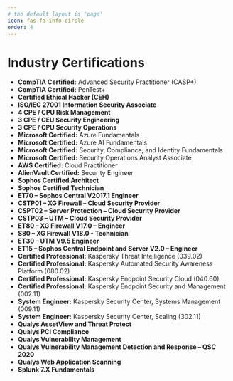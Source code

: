 ```yaml
---
# the default layout is 'page'
icon: fas fa-info-circle
order: 4
---
```


# Industry Certifications

- **CompTIA Certified:** Advanced Security Practitioner (CASP+)
- **CompTIA Certified:** PenTest+
- **Certified Ethical Hacker (CEH)**
- **ISO/IEC 27001 Information Security Associate**
- **4 CPE / CPU Risk Management**
- **3 CPE / CEU Security Engineering**
- **3 CPE / CPU Security Operations**
- **Microsoft Certified:** Azure Fundamentals
- **Microsoft Certified:** Azure AI Fundamentals
- **Microsoft Certified:** Security, Compliance, and Identity Fundamentals
- **Microsoft Certified:** Security Operations Analyst Associate
- **AWS Certified:** Cloud Practitioner
- **AlienVault Certified:** Security Engineer
- **Sophos Certified Architect**
- **Sophos Certified Technician**
- **ET70 – Sophos Central V2017.1 Engineer**
- **CSTP01 – XG Firewall – Cloud Security Provider**
- **CSPT02 – Server Protection – Cloud Security Provider**
- **CSTP03 – UTM – Cloud Security Provider**
- **ET80 – XG Firewall V17.0 – Engineer**
- **S80 – XG Firewall V18.0 - Technician**
- **ET30 – UTM V9.5 Engineer**
- **ET15 – Sophos Central Endpoint and Server V2.0 – Engineer**
- **Certified Professional:** Kaspersky Threat Intelligence (039.02)
- **Certified Professional:** Kaspersky Automated Security Awareness Platform (080.02)
- **Certified Professional:** Kaspersky Endpoint Security Cloud (040.60)
- **Certified Professional:** Kaspersky Endpoint Security and Management (002.11)
- **System Engineer:** Kaspersky Security Center, Systems Management (009.11)
- **System Engineer:** Kaspersky Security Center, Scaling (302.11)
- **Qualys AssetView and Threat Protect**
- **Qualys PCI Compliance**
- **Qualys Vulnerability Management**
- **Qualys Vulnerability Management Detection and Response – QSC 2020**
- **Qualys Web Application Scanning**
- **Splunk 7.X Fundamentals**

